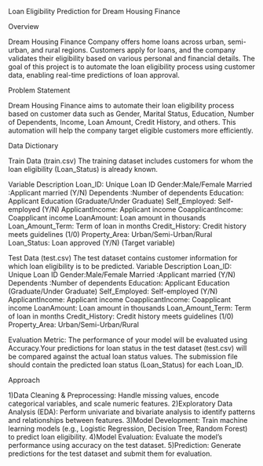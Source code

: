Loan Eligibility Prediction for Dream Housing Finance

Overview

Dream Housing Finance Company offers home loans across urban, semi-urban, and rural regions. 
Customers apply for loans, and the company validates their eligibility based on various personal and financial details. 
The goal of this project is to automate the loan eligibility process using customer data, enabling real-time predictions of loan approval.

Problem Statement

Dream Housing Finance aims to automate their loan eligibility process based on customer data such as Gender, Marital Status, Education, Number of Dependents, Income, Loan Amount, Credit History, and others.
This automation will help the company target eligible customers more efficiently.

Data Dictionary

Train Data (train.csv)
The training dataset includes customers for whom the loan eligibility (Loan_Status) is already known.

Variable	Description
Loan_ID:	Unique Loan ID
Gender:Male/Female
Married	:Applicant married (Y/N)
Dependents	:Number of dependents
Education:	Applicant Education (Graduate/Under Graduate)
Self_Employed:	Self-employed (Y/N)
ApplicantIncome:	Applicant income
CoapplicantIncome:	Coapplicant income
LoanAmount:	Loan amount in thousands
Loan_Amount_Term:	Term of loan in months
Credit_History:	Credit history meets guidelines (1/0)
Property_Area:	Urban/Semi-Urban/Rural
Loan_Status:	Loan approved (Y/N) (Target variable)


Test Data (test.csv)
The test dataset contains customer information for which loan eligibility is to be predicted.
Variable	Description
Loan_ID:	Unique Loan ID
Gender:Male/Female
Married	:Applicant married (Y/N)
Dependents	:Number of dependents
Education:	Applicant Education (Graduate/Under Graduate)
Self_Employed:	Self-employed (Y/N)
ApplicantIncome:	Applicant income
CoapplicantIncome:	Coapplicant income
LoanAmount:	Loan amount in thousands
Loan_Amount_Term:	Term of loan in months
Credit_History:	Credit history meets guidelines (1/0)
Property_Area:	Urban/Semi-Urban/Rural

Evaluation Metric:
The performance of your model will be evaluated using Accuracy.Your predictions for loan status in the test dataset (test.csv) will be compared against the actual loan status values.
The submission file should contain the predicted loan status (Loan_Status) for each Loan_ID.

Approach

1)Data Cleaning & Preprocessing: Handle missing values, encode categorical variables, and scale numeric features.
2)Exploratory Data Analysis (EDA): Perform univariate and bivariate analysis to identify patterns and relationships between features.
3)Model Development: Train machine learning models (e.g., Logistic Regression, Decision Tree, Random Forest) to predict loan eligibility.
4)Model Evaluation: Evaluate the model’s performance using accuracy on the test dataset.
5)Prediction: Generate predictions for the test dataset and submit them for evaluation.
